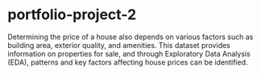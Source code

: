 # portfolio-project-2
Determining the price of a house also depends on various factors such as building area, exterior quality, and amenities. This dataset provides information on properties for sale, and through Exploratory Data Analysis (EDA), patterns and key factors affecting house prices can be identified.
